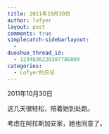 ```yaml
---
title: 2011年10月30日
author: lofyer
layout: post
comments: true
simplecatch-sidebarlayout:
  - 
duoshuo_thread_id:
  - 1234836220387786809
categories:
  - Lofyer的日记
---
```

2011年10月30日

这几天很轻松，陪着她到处跑。

考虑在阿拉斯加安家，她也同意了。